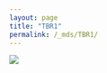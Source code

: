```yaml
---
layout: page
title: "TBR1"
permalink: /_mds/TBR1/
---
```


![](../../algns0/5HSAA107497_aln_report.png?raw=true)